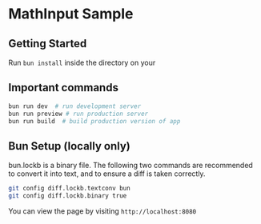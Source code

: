 # MathInput Sample

## Getting Started
Run `bun install` inside the directory on your 

## Important commands
```bash
bun run dev  # run development server
bun run preview # run production server
bun run build  # build production version of app 
```

## Bun Setup (locally only)

bun.lockb is a binary file. The following two commands are recommended to convert it into text, and to ensure a diff is taken correctly.

```bash
git config diff.lockb.textconv bun
git config diff.lockb.binary true
```

You can view the page by visiting `http://localhost:8080`
